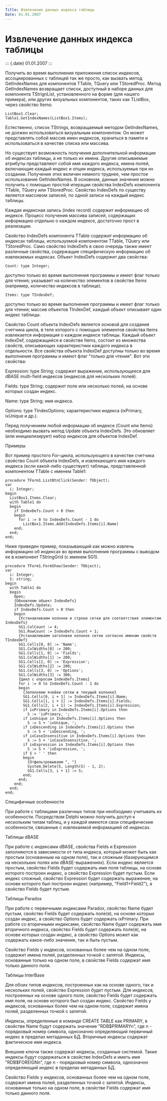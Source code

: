 ```yaml
---
Title: Извлечение данных индекса таблицы
Date: 01.01.2007
---
```



Извлечение данных индекса таблицы
=================================

::: {.date}
01.01.2007
:::

Получить во время выполнения приложения список индексов, ассоциированных
с таблицей так же просто, как вызвать метод GetIndexNames для компонентов
TTable, TQuery или TStoredProc. Метод GetIndexNames возвращает список,
доступный в наборе данных для компонента TStrignList, установленного на
форме (для нашего примера), или других визуальных компонентов, таких как
TListBox, через свойство Items:

    ListBox1.Clear;
    Table1.GetIndexNames(ListBox1.Items);

Естественно, список TStrings, возвращаемый методом GetIndexNames, не
должен использоваться визуальным компонентом. Он может представлять
собой массив имен индексов, храниться в памяти и использоваться в
качестве списка или массива.

Но существует возможность получения дополнительной информации об
индексах таблицы, а не только их имена. Другие описываемые атрибуты
представляют собой имя каждого индекса, имена полей, включающие каждый
индекс и опции индекса, используемые при их создании. Получение этих
величин немного труднее, чем простое использование GetIndexNames. В
основном, данные значения можно получить с помощью простой итерации
свойства IndexDefs компонента TTable, TQuery или TStoredProc. Свойство
IndexDefs по существу является массивом записей, по одной записи на
каждый индекс таблицы.

Каждая индексная запись (index record) содержит информацию об индексе.
Процесс получения массива записей, содержащих информацию отдельно о
каждом индексе, достаточно прост в реализации.

Свойство IndexDefs компонента TTable содержит информацию об индексах
таблицы, используемой компонентом TTable, TQuery или TStoredProc. Само
свойство IndexDefs в свою очередь также имеет различные свойства,
содержащие специфическую информацию об извлекаемых индексах. Объект
IndexDefs содержит два свойства:

    Count: type Integer;

доступно только во время выполнения программы и имеет флаг только для
чтения; указывает на количество элементов в свойстве Items (например,
количество индексов в таблице).

    Items: type TIndexDef;

доступно только во время выполнения программы и имеет флаг только для
чтения; массив объектов TIndexDef, каждый объект описывает один индекс
таблицы.

Свойство Count объекта IndexDefs является основой для создания счетчика
цикла, в теле которого с помощью элементов свойства Items извлекается
информация о каждом индексе таблицы. Каждый объект IndexDef,
содержащийся в свойстве Items, состоит из множества свойств, описывающих
характеристики каждого индекса в отдельности. Все свойства объекта
IndexDef доступны только во время выполнения программы и имеют флаг
"только для чтения". Вот эти свойства:

Expression: type String; содержит выражение, использующееся
                          для dBASE multi-field индексов
                          (индексов для нескольких полей).

Fields:     type String; содержит поле или несколько полей,
                          на основе которых создан индекс.

Name:       type String; имя индекса.

Options:    type TIndexOptions; характеристики индекса
                          (ixPrimary,  ixUnique и др.).

Перед получением любой информации об индексе (Count или Items)
необходимо вызвать метод Update объекта IndexDefs. Это обновляет (или
инициализирует) набор индексов для объектов IndexDef.

Примеры

Вот пример простого For-цикла, использующего в качестве счетчика
свойство Count объекта IndexDefs, и извлекающего имя каждого индекса
(если какой-либо существует) таблицы, представленной компонентом TTable
с именем Table1:

    procedure TForm1.ListBtnClick(Sender: TObject);
    var
      i: Integer;
    begin
      ListBox1.Items.Clear;
      with Table1 do
      begin
        if IndexDefs.Count > 0 then
        begin
          for i := 0 to IndexDefs.Count - 1 do
            ListBox1.Items.Add(IndexDefs.Items[i].Name)
        end;
      end;
    end;

Ниже приведен пример, показывающий как можно извлечь информацию об
индексах во время выполнения программы с выводом ее в компонент
TStringGrid (с именем SG1).

    procedure TForm1.FormShow(Sender: TObject);
    var
      i: Integer;
      S: string;
    begin
      with Table1 do
      begin
        Open;
        {Обновляем объект IndexDefs}
        IndexDefs.Update;
        if IndexDefs.Count > 0 then
        begin
          {Устанавливаем колонки и строки сетки для соответствия элементам IndexDefs}
          SG1.ColCount := 4;
          SG1.RowCount := IndexDefs.Count + 1;
          {Устанавливаем заголовки колонок сетки согласно именам свойств TIndexDef}
          SG1.Cells[0, 0] := 'Name';
          SG1.ColWidths[0] := 200;
          SG1.Cells[1, 0] := 'Fields';
          SG1.ColWidths[1] := 200;
          SG1.Cells[2, 0] := 'Expression';
          SG1.ColWidths[2] := 200;
          SG1.Cells[3, 0] := 'Options';
          SG1.ColWidths[3] := 300;
          {Цикл с опросом IndexDefs.Items}
          for i := 0 to IndexDefs.Count - 1 do
          begin
            {Заполняем ячейки сетки в текущей колонке}
            SG1.Cells[0, i + 1] := IndexDefs.Items[i].Name;
            SG1.Cells[1, i + 1] := IndexDefs.Items[i].Fields;
            SG1.Cells[2, i + 1] := IndexDefs.Items[i].Expression;
            if ixPrimary in IndexDefs.Items[i].Options then
              S := 'ixPrimary, ';
            if ixUnique in IndexDefs.Items[i].Options then
              S := S + 'ixUnique, ';
            if ixDescending in IndexDefs.Items[i].Options then
              S := S + 'ixDescending, ';
            if ixCaseInsensitive in IndexDefs.Items[i].Options then
              S := S + 'ixCaseInsensitive, ';
            if ixExpression in IndexDefs.Items[i].Options then
              S := S + 'ixExpression, ';
            if S > ' ' then
            begin
              {Отфильтровываем ", "}
              System.Delete(S, Length(S) - 1, 2);
              SG1.Cells[3, i + 1] := S;
            end;
          end;
        end;
      end;
    end;

Специфичные особенности

При работе с таблицами различных типов при необходимо учитывать их
особенности. Посредством Delphi можно получить доступ к нескольким типам
таблиц, и у каждой имеются свои специфические особенности, связанные с
извлекаемой информацией об индексах.

Таблицы dBASE

При работе с индексами dBASE, свойства Fields и Expression заполняются в
зависимости от типа индекса, который может быть как простым (основанным
на одном поле), так и сложным (базирующимся на нескольких полях или
dBASE-выражениях). Если индекс является простым, свойство Fields будет
содержать имя поля таблицы, на основе которого построен индекс, а
свойство Expression будет пустым. Если индекс сложный, свойство
Expression будет содержать выражение, на основе которого был построен
индекс (например, \"Field1+Field2\"), а свойство Fields будет пустым.

Таблицы Paradox

При работе с первичными индексами Paradox, свойство Name будет пустым,
свойство Fields будет содержать поле(я), на основе которых создан
индекс, а свойство Options будет содержать ixPrimary. При работе со
вторичными индексами, свойство Name будет содержать имя вторичного
индекса, свойство Fields будет содержать поле(я), на основе которых
создан индекс, а свойство Options может как содержать какое-либо
значение, так и быть пустым.

Свойство Fields у индексов, основанных более чем на одном поле, содержит
имена полей, разделенных точкой с запятой. Индексы, основанные только на
одном поле, в свойстве Fields содержат имя только данного поля.

Таблицы InterBase

Для обоих типов индексов, построенных как на основе одного, так и
нескольких полей, свойство Expression будет пустым. Для индексов,
построенных на основе одного поля, свойство Fields будет содержать имя
поля, на основе которого был создан индекс. Свойство Fields у индексов,
основанных более чем на одном поле, содержит имена полей, разделенных
точкой с запятой.

Индексы, определенные в команде CREATE TABLE как PRIMARY, в свойстве
Name будут содержать значение \"RDB$PRIMARYn\", где n - порядковый
номер символа, однозначно определяющий первичный индекс в пределах
метаданных БД. Вторичные индексы содержат фактическое имя индекса.

Внешние ключи также содержат индексы, созданные системой. Такие индексы
будут содержаться в свойстве IndexDefs и иметь имя \"RDB$FOREIGNn\",
где n - порядковый номер символа, однозначно определяющий индекс в
пределах метаданных БД.

Свойство Fields у индексов, основанных более чем на одном поле, содержит
имена полей, разделенных точкой с запятой. Индексы, основанные только на
одном поле, в свойстве Fields содержат имя только данного поля.
